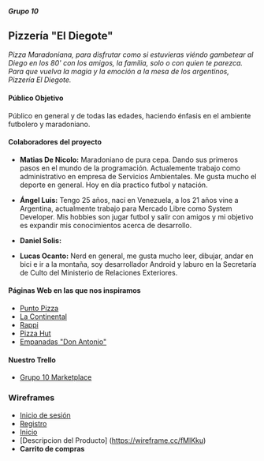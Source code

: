 #####  Grupo 10 
## Pizzería "El Diegote"

*Pizza Maradoniana, para disfrutar como si estuvieras viéndo gambetear al Diego en los 80' con los amigos, la familia, solo o con quien te parezca. Para que vuelva la magia y la emoción a la mesa de los argentinos, Pizzería El Diegote.*

#### Público Objetivo

Público en general y de todas las edades, haciendo énfasis en el ambiente futbolero y maradoniano.

#### Colaboradores del proyecto 

* **Matias De Nicolo:** Maradoniano de pura cepa. Dando sus primeros pasos en el mundo de la programación. Actualemente trabajo como administrativo en empresa de Servicios Ambientales. Me gusta mucho el deporte en general. Hoy en día practico futbol y natación.  

* **Ángel Luis:** Tengo 25 años, nací en Venezuela, a los 21 años vine a Argentina, actualmente trabajo para Mercado Libre como System Developer. Mis hobbies son jugar futbol y salir con amigos y mi objetivo es expandir mis conocimientos acerca de desarrollo.

* **Daniel Solis:**

* **Lucas Ocanto:** Nerd en general, me gusta mucho leer, dibujar, andar en bici e ir a la montaña, soy desarrollador Android y laburo en la Secretaría de Culto del Ministerio de Relaciones Exteriores.

#### Páginas Web en las que nos inspiramos 

* [Punto Pizza](https://www.puntopizza.com.ar/)
* [La Continental](https://www.lacontinental.com/)
* [Rappi](https://www.rappi.com.ar/)
* [Pizza Hut](https://www.pizzahut.es/)
* [Empanadas "Don Antonio"](https://www.empanadasdonantonio.com/)


#### Nuestro Trello

 * [Grupo 10 Marketplace](https://trello.com/b/H6bKZ9Bj/grupo10market)

### Wireframes 

* [Inicio de sesión](https://ibb.co/2MRwkmj)
* [Registro](https://ibb.co/PrWZWgq)
* [Inicio](https://wireframe.cc/pro/pp/fea96e350472681)
*  [Descripcion del Producto] (https://wireframe.cc/fMlKku)
* **Carrito de compras**
 
